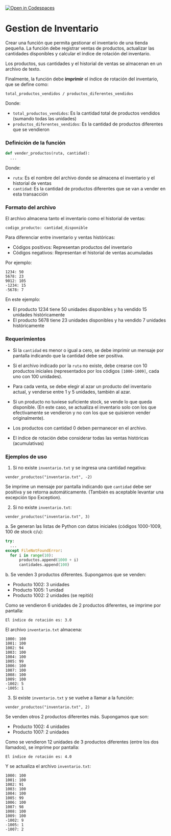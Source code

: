 [![Open in Codespaces](https://classroom.github.com/assets/launch-codespace-2972f46106e565e64193e422d61a12cf1da4916b45550586e14ef0a7c637dd04.svg)](https://classroom.github.com/open-in-codespaces?assignment_repo_id=20031926)
# Gestion de Inventario

Crear una función que permita gestionar el inventario de una tienda pequeña. La función debe registrar ventas de productos, actualizar las cantidades disponibles y calcular el índice de rotación del inventario.

Los productos, sus cantidades y el historial de ventas se almacenan en un archivo de texto.

Finalmente, la función debe **imprimir** el índice de rotación del inventario, que se define como:

`total_productos_vendidos / productos_diferentes_vendidos`

Donde:

- `total_productos_vendidos`: Es la cantidad total de productos vendidos (sumando todas las unidades)
- `productos_diferentes_vendidos`: Es la cantidad de productos diferentes que se vendieron

### Definición de la función

```python
def vender_productos(ruta, cantidad):
  ...
```

Donde:

- `ruta`: Es el nombre del archivo donde se almacena el inventario y el historial de ventas
- `cantidad`: Es la cantidad de productos diferentes que se van a vender en esta transacción

### Formato del archivo

El archivo almacena tanto el inventario como el historial de ventas:

`codigo_producto: cantidad_disponible`

Para diferenciar entre inventario y ventas históricas:

- Códigos positivos: Representan productos del inventario
- Códigos negativos: Representan el historial de ventas acumuladas

Por ejemplo:

```
1234: 50
5678: 23
9012: 105
-1234: 15
-5678: 7
```

En este ejemplo:

- El producto 1234 tiene 50 unidades disponibles y ha vendido 15 unidades históricamente
- El producto 5678 tiene 23 unidades disponibles y ha vendido 7 unidades históricamente

### Requerimientos

- Si la `cantidad` es menor o igual a cero, se debe imprimir un mensaje por pantalla indicando que la cantidad debe ser positiva.

- Si el archivo indicado por la `ruta` no existe, debe crearse con 10 productos iniciales (representados por los códigos `[1000-1009]`, cada uno con 100 unidades).

- Para cada venta, se debe elegir al azar un producto del inventario actual, y venderse entre 1 y 5 unidades, también al azar.

- Si un producto no tuviese suficiente stock, se vende lo que queda disponible. (En este caso, se actualiza el inventario solo con los que efectivamente se vendieron y no con los que se quisieron vender originalmente).

- Los productos con cantidad 0 deben permanecer en el archivo.

- El índice de rotación debe considerar todas las ventas históricas (acumulativas)

### Ejemplos de uso

1. Si no existe `inventario.txt` y se ingresa una cantidad negativa:

```
vender_productos("inventario.txt", -2)
```

Se imprime un mensaje por pantalla indicando que `cantidad` debe ser positiva y se retorna automáticamente. (También es aceptable levantar una excepción tipo Exception).


2. Si no existe `inventario.txt`:


```
vender_productos("inventario.txt", 3)
```

a. Se generan las listas de Python con datos iniciales (códigos 1000-1009, 100 de stock c/u):

```python
try:
  ...
except FileNotFoundError:
  for i in range(10):
      productos.append(1000 + i)
      cantidades.append(100)
```

b. Se venden 3 productos diferentes. Supongamos que se venden:
- Producto 1002: 3 unidades
- Producto 1005: 1 unidad
- Producto 1002: 2 unidades (se repitió)

Como se vendieron 6 unidades de 2 productos diferentes, se imprime por pantalla:

`El índice de rotación es: 3.0`

El archivo `inventario.txt` almacena:

```
1000: 100
1001: 100
1002: 94
1003: 100
1004: 100
1005: 99
1006: 100
1007: 100
1008: 100
1009: 100
-1002: 5
-1005: 1
```

3. Si existe `inventario.txt` y se vuelve a llamar a la función:

`vender_productos("inventario.txt", 2)`

Se venden otros 2 productos diferentes más. Supongamos que son:

- Producto 1002: 4 unidades
- Producto 1007: 2 unidades

Como se vendieron 12 unidades de 3 productos diferentes (entre los dos llamados), se imprime por pantalla:

`El índice de rotación es: 4.0`

Y se actualiza el archivo `inventario.txt`:

```
1000: 100
1001: 100
1002: 91
1003: 100
1004: 100
1005: 99
1006: 100
1007: 98
1008: 100
1009: 100
-1002: 9
-1005: 1
-1007: 2
```